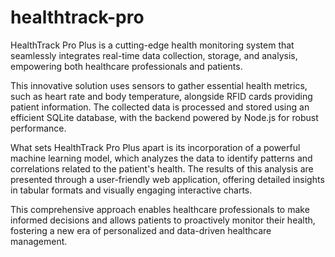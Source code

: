 # healthtrack-pro
HealthTrack Pro Plus is a cutting-edge health monitoring system that seamlessly integrates real-time data collection, storage, and analysis, empowering both healthcare professionals and patients. 

This innovative solution uses sensors to gather essential health metrics, such as heart rate and body temperature, alongside RFID cards providing patient information. The collected data is processed and stored using an efficient SQLite database, with the backend powered by Node.js for robust performance. 

What sets HealthTrack Pro Plus apart is its incorporation of a powerful machine learning model, which analyzes the data to identify patterns and correlations related to the patient's health. The results of this analysis are presented through a user-friendly web application, offering detailed insights in tabular formats and visually engaging interactive charts. 

This comprehensive approach enables healthcare professionals to make informed decisions and allows patients to proactively monitor their health, fostering a new era of personalized and data-driven healthcare management.
